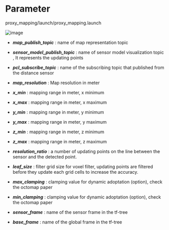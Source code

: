 # Parameter

proxy_mapping/launch/proxy_mapping.launch

![image](https://user-images.githubusercontent.com/35325906/71657935-4208e180-2d85-11ea-849a-ec1121aef589.png)


- ***map_publish_topic***           : name of map representation topic <Pointcloud>
- ***sensor_model_publish_topic***  : name of sensor model visualization topic <Pointcloud>, It represents the updating points
- ***pcl_subscribe_topic***         : name of the subscribing topic that published from the distance sensor


- ***map_resolution*** 		          : Map resolution in meter
- ***x_min*** 			                : mapping range in meter, x minimum
- ***x_max*** 			                : mapping range in meter, x maximum
- ***y_min*** 			                : mapping range in meter, y minimum
- ***y_max*** 			                : mapping range in meter, y maximum
- ***z_min*** 			                : mapping range in meter, z minimum
- ***z_max*** 			                : mapping range in meter, z maximum

- ***resolution_ratio***	          : a number of updating points on the line between the sensor and the detected point.

- ***leaf_size***			              : filter grid size for voxel filter, updating points are filtered before they update each grid cells to increase the accuracy.

- ***max_clamping***		            : clamping value for dynamic adoptation (option), check the octomap paper
- ***min_clamping***		            : clamping value for dynamic adoptation (option), check the octomap paper


- ***sensor_frame***       	        : name of the sensor frame in the tf-tree
- ***base_frame***       		        : name of the global frame in the tf-tree
